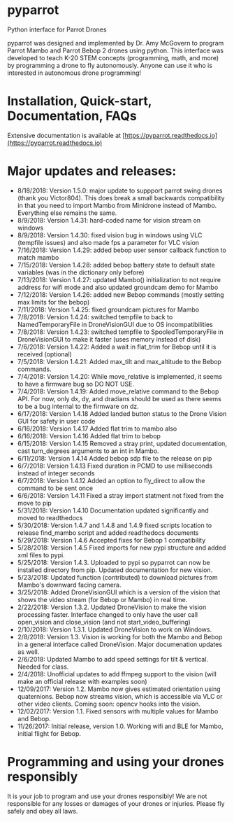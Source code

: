 # pyparrot
Python interface for Parrot Drones

pyparrot was designed and implemented by Dr. Amy McGovern to program Parrot Mambo and Parrot Bebop 2
drones using python.  This interface was developed to teach K-20 STEM concepts
(programming, math, and more) by programming a drone to fly autonomously.
Anyone can use it who is interested in autonomous drone programming!

# Installation, Quick-start, Documentation, FAQs

Extensive documentation is available at [https://pyparrot.readthedocs.io](https://pyparrot.readthedocs.io)

# Major updates and releases:
* 8/18/2018: Version 1.5.0: major update to suppport parrot swing drones (thank you Victor804).  This does break a small backwards compatibility in that you need to import Mambo from Minidrone instead of Mambo.  Everything else remains the same.
* 8/9/2018: Version 1.4.31: hard-coded name for vision stream on windows
* 8/9/2018: Version 1.4.30: fixed vision bug in windows using VLC (tempfile issues) and also made fps a parameter for VLC vision
* 7/16/2018: Version 1.4.29: added bebop user sensor callback function to match mambo
* 7/15/2018: Version 1.4.28: added bebop battery state to default state variables (was in the dictionary only before)
* 7/13/2018: Version 1.4.27: updated Mambo() initialization to not require address for wifi mode and also updated groundcam demo for Mambo
* 7/12/2018: Version 1.4.26: added new Bebop commands (mostly setting max limits for the bebop)
* 7/11/2018: Version 1.4.25: fixed groundcam pictures for Mambo
* 7/8/2018: Version 1.4.24: switched tempfile to back to NamedTemporaryFile in DroneVisionGUI due to OS incompatibilities
* 7/8/2018: Version 1.4.23: switched tempfile to SpooledTemporaryFile in DroneVisionGUI to make it faster (uses memory instead of disk)
* 7/6/2018: Version 1.4.22: Added a wait in flat_trim for Bebop until it is received (optional)
* 7/5/2018: Version 1.4.21: Added max_tilt and max_altitude to the Bebop commands.
* 7/4/2018: Version 1.4.20: While move_relative is implemented, it seems to have a firmware bug so DO NOT USE.
* 7/4/2018: Version 1.4.19: Added move_relative command to the Bebop API.  For now, only dx, dy, and dradians should be used as there seems to be a bug internal to the firmware on dz.
* 6/17/2018: Version 1.4.18 Added landed button status to the Drone Vision GUI for safety in user code
* 6/16/2018: Version 1.4.17 Added flat trim to mambo also
* 6/16/2018: Version 1.4.16 Added flat trim to bebop
* 6/15/2018: Version 1.4.15 Removed a stray print, updated documentation, cast turn_degrees arguments to an int in Mambo.
* 6/11/2018: Version 1.4.14 Added bebop sdp file to the release on pip
* 6/7/2018: Version 1.4.13 Fixed duration in PCMD to use milliseconds instead of integer seconds
* 6/7/2018: Version 1.4.12 Added an option to fly_direct to allow the command to be sent once
* 6/6/2018: Version 1.4.11 Fixed a stray import statment not fixed from the move to pip
* 5/31/2018: Version 1.4.10 Documentation updated significantly and moved to readthedocs
* 5/30/2018: Version 1.4.7 and 1.4.8 and 1.4.9 fixed scripts location to release find_mambo script and added readthedocs documents
* 5/29/2018: Version 1.4.6 Accepted fixes for Bebop 1 compatibility
* 5/28/2018: Version 1.4.5 Fixed imports for new pypi structure and added xml files to pypi.
* 5/25/2018: Version 1.4.3. Uploaded to pypi so pyparrot can now be installed directory from pip.  Updated documentation for new vision.
* 5/23/2018: Updated function (contributed) to download pictures from Mambo's downward facing camera. 
* 3/25/2018: Added DroneVisionGUI which is a version of the vision that shows the video stream (for Bebop or Mambo) in real time.
* 2/22/2018: Version 1.3.2.  Updated DroneVision to make the vision processing faster.  Interface changed to only have the user call open_vision and close_vision (and not start_video_buffering)
* 2/10/2018: Version 1.3.1. Updated DroneVision to work on Windows.
* 2/8/2018: Version 1.3. Vision is working for both the Mambo and Bebop in a general interface called DroneVision.  Major documenation updates as well.
* 2/6/2018: Updated Mambo to add speed settings for tilt & vertical.  Needed for class.
* 2/4/2018: Unofficial updates to add ffmpeg support to the vision (will make an official release with examples soon)
* 12/09/2017: Version 1.2.  Mambo now gives estimated orientation using quaternions.  Bebop now streams vision, which is accessible via VLC or other video clients.  Coming soon: opencv hooks into the vision.  
* 12/02/2017: Version 1.1.  Fixed sensors with multiple values for Mambo and Bebop.
* 11/26/2017: Initial release, version 1.0.  Working wifi and BLE for Mambo, initial flight for Bebop.

# Programming and using your drones responsibly

It is your job to program and use your drones responsibly!  We are not responsible for any losses or damages of your drones or injuries.  Please fly safely and obey all laws.

